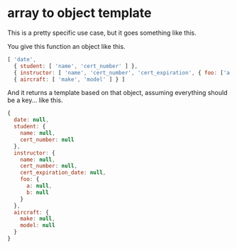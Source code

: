 # array to object template

This is a pretty specific use case, but it goes something like this.

You give this function an object like this.

```javascript
[ 'date',
  { student: [ 'name', 'cert_number' ] },
  { instructor: [ 'name', 'cert_number', 'cert_expiration', { foo: ['a','b'] } ] },
  { aircraft: [ 'make', 'model' ] } ]
```

And it returns a template based on that object, assuming everything should be a key... like this.

```javascript
{
  date: null,
  student: {
    name: null,
    cert_number: null
  },
  instructor: {
    name: null,
    cert_number: null,
    cert_expiration_date: null,
    foo: {
      a: null,
      b: null
    }
  },
  aircraft: {
    make: null,
    model: null
  }
}
```
